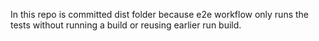 In this repo is committed dist folder because e2e workflow only runs the tests without running a build or reusing earlier run build.